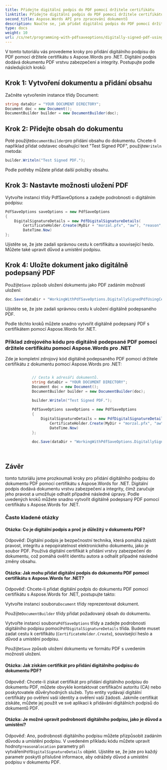 ```yaml
---
title: Přidejte digitální podpis do PDF pomocí držitele certifikátu
linktitle: Přidejte digitální podpis do PDF pomocí držitele certifikátu
second_title: Aspose.Words API pro zpracování dokumentů
description: Naučte se, jak přidat digitální podpis do PDF pomocí držitele certifikátu s Aspose.Words pro .NET.
type: docs
weight: 10
url: /cs/net/programming-with-pdfsaveoptions/digitally-signed-pdf-using-certificate-holder/
---
```


V tomto tutoriálu vás provedeme kroky pro přidání digitálního podpisu do PDF pomocí držitele certifikátu s Aspose.Words pro .NET. Digitální podpis dodává dokumentu PDF vrstvu zabezpečení a integrity. Postupujte podle následujících kroků:

## Krok 1: Vytvoření dokumentu a přidání obsahu

Začněte vytvořením instance třídy Document:

```csharp
string dataDir = "YOUR DOCUMENT DIRECTORY";
Document doc = new Document();
DocumentBuilder builder = new DocumentBuilder(doc);
```

## Krok 2: Přidejte obsah do dokumentu

 Poté použijte`DocumentBuilder`pro přidání obsahu do dokumentu. Chcete-li například přidat odstavec obsahující text "Test Signed PDF", použijte`Writeln` metoda:

```csharp
builder.Writeln("Test Signed PDF.");
```

Podle potřeby můžete přidat další položky obsahu.

## Krok 3: Nastavte možnosti uložení PDF

Vytvořte instanci třídy PdfSaveOptions a zadejte podrobnosti o digitálním podpisu:

```csharp
PdfSaveOptions saveOptions = new PdfSaveOptions
{
	DigitalSignatureDetails = new PdfDigitalSignatureDetails(
		CertificateHolder.Create(MyDir + "morzal.pfx", "aw"), "reason", "location",
		DateTime.Now)
};
```

Ujistěte se, že jste zadali správnou cestu k certifikátu a související heslo. Můžete také upravit důvod a umístění podpisu.

## Krok 4: Uložte dokument jako digitálně podepsaný PDF

 Použijte`Save` způsob uložení dokumentu jako PDF zadáním možností uložení:

```csharp
doc.Save(dataDir + "WorkingWithPdfSaveOptions.DigitallySignedPdfUsingCertificateHolder.pdf", saveOptions);
```

Ujistěte se, že jste zadali správnou cestu k uložení digitálně podepsaného PDF.

Podle těchto kroků můžete snadno vytvořit digitálně podepsaný PDF s certifikátem pomocí Aspose.Words for .NET.

### Příklad zdrojového kódu pro digitálně podepsané PDF pomocí držitele certifikátu pomocí Aspose.Words pro .NET

Zde je kompletní zdrojový kód digitálně podepsaného PDF pomocí držitele certifikátu z dokumentu pomocí Aspose.Words pro .NET:

```csharp

            // Cesta k adresáři dokumentů.
			string dataDir = "YOUR DOCUMENT DIRECTORY";
            Document doc = new Document();
            DocumentBuilder builder = new DocumentBuilder(doc);
            
            builder.Writeln("Test Signed PDF.");

            PdfSaveOptions saveOptions = new PdfSaveOptions
            {
                DigitalSignatureDetails = new PdfDigitalSignatureDetails(
                    CertificateHolder.Create(MyDir + "morzal.pfx", "aw"), "reason", "location",
                    DateTime.Now)
            };

            doc.Save(dataDir + "WorkingWithPdfSaveOptions.DigitallySignedPdfUsingCertificateHolder.pdf", saveOptions);
            
        
```
## Závěr

tomto tutoriálu jsme prozkoumali kroky pro přidání digitálního podpisu do dokumentu PDF pomocí certifikátu s Aspose.Words for .NET. Digitální podpis dodává dokumentu vrstvu zabezpečení a integrity, čímž zaručuje jeho pravost a umožňuje odhalit případné následné úpravy. Podle uvedených kroků můžete snadno vytvořit digitálně podepsaný PDF pomocí certifikátu s Aspose.Words for .NET.

### Často kladené otázky

#### Otázka: Co je digitální podpis a proč je důležitý v dokumentu PDF?
Odpověď: Digitální podpis je bezpečnostní technika, která pomáhá zajistit pravost, integritu a nepopiratelnost elektronického dokumentu, jako je soubor PDF. Používá digitální certifikát k přidání vrstvy zabezpečení do dokumentu, což pomáhá ověřit identitu autora a odhalit případné následné změny obsahu.

#### Otázka: Jak mohu přidat digitální podpis do dokumentu PDF pomocí certifikátu s Aspose.Words for .NET?
Odpověď: Chcete-li přidat digitální podpis do dokumentu PDF pomocí certifikátu s Aspose.Words for .NET, postupujte takto:

 Vytvořte instanci souboru`Document` třídy reprezentovat dokument.

 Použijte`DocumentBuilder` třídy přidat požadovaný obsah do dokumentu.

 Vytvořte instanci souboru`PdfSaveOptions` třídy a zadejte podrobnosti digitálního podpisu pomocí`PdfDigitalSignatureDetails` třída. Budete muset zadat cestu k certifikátu (`CertificateHolder.Create`), související heslo a důvod a umístění podpisu.

 Použijte`Save` způsob uložení dokumentu ve formátu PDF s uvedením možností uložení.

#### Otázka: Jak získám certifikát pro přidání digitálního podpisu do dokumentu PDF?
Odpověď: Chcete-li získat certifikát pro přidání digitálního podpisu do dokumentu PDF, můžete obvykle kontaktovat certifikační autoritu (CA) nebo poskytovatele důvěryhodných služeb. Tyto entity vydávají digitální certifikáty po ověření vaší identity a ověření vaší žádosti. Jakmile certifikát získáte, můžete jej použít ve své aplikaci k přidávání digitálních podpisů do dokumentů PDF.

#### Otázka: Je možné upravit podrobnosti digitálního podpisu, jako je důvod a umístění?
 Odpověď: Ano, podrobnosti digitálního podpisu můžete přizpůsobit zadáním důvodu a umístění podpisu. V uvedeném příkladu kódu můžete upravit hodnoty`reason`a`location` parametry při vytváření`PdfDigitalSignatureDetails` objekt. Ujistěte se, že jste pro každý parametr poskytli příslušné informace, aby odrážely důvod a umístění podpisu v dokumentu PDF.
